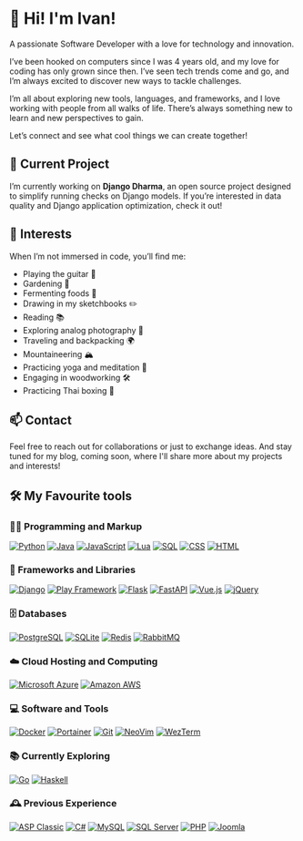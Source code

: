 # 👋 Hi! I'm Ivan!

A passionate Software Developer with a love for technology and innovation.

I’ve been hooked on computers since I was 4 years old, and my love for coding has only grown since then. I’ve seen tech trends come and go, and I’m always excited to discover new ways to tackle challenges.

I’m all about exploring new tools, languages, and frameworks, and I love working with people from all walks of life. There’s always something new to learn and new perspectives to gain.

Let’s connect and see what cool things we can create together!

## 🚀 Current Project

I’m currently working on **Django Dharma**, an open source project designed to simplify running checks on Django models. If you’re interested in data quality and Django application optimization, check it out!

## 🌟 Interests

When I’m not immersed in code, you’ll find me:

- Playing the guitar 🎸
- Gardening 🌱
- Fermenting foods 🍶
- Drawing in my sketchbooks ✏️
- Reading 📚
- Exploring analog photography 📸
- Traveling and backpacking 🌍
- Mountaineering 🏔️
- Practicing yoga and meditation 🧘
- Engaging in woodworking 🛠️
- Practicing Thai boxing 🥊

## 📫 Contact

Feel free to reach out for collaborations or just to exchange ideas. And stay tuned for my blog, coming soon, where I'll share more about my projects and interests!

## 🛠️ My Favourite tools

### 👨‍💻 Programming and Markup

<p>
    <a href="#"><img alt="Python" src="https://img.shields.io/badge/Python-14354C.svg?logo=python&logoColor=white"></a>
    <a href="#"><img alt="Java" src="https://img.shields.io/badge/Java-007396.svg?logo=java&logoColor=white"></a>
    <a href="#"><img alt="JavaScript" src="https://img.shields.io/badge/JavaScript-F7DF1E.svg?logo=javascript&logoColor=black"></a>
    <a href="#"><img alt="Lua" src="https://img.shields.io/badge/Lua-2C2D72.svg?logo=lua&logoColor=white"></a>
    <a href="#"><img alt="SQL" src="https://custom-icon-badges.herokuapp.com/badge/SQL-025E8C.svg?logo=database&logoColor=white"></a>
    <a href="#"><img alt="CSS" src="https://img.shields.io/badge/CSS-1572B6.svg?logo=css3&logoColor=white"></a>
    <a href="#"><img alt="HTML" src="https://img.shields.io/badge/HTML-E34F26.svg?logo=html5&logoColor=white"></a>
</p>

### 🧰 Frameworks and Libraries

<p>
    <a href="#"><img alt="Django" src="https://img.shields.io/badge/Django-092E20?logo=django&logoColor=white"></a>
    <a href="#"><img alt="Play Framework" src="https://img.shields.io/badge/Play_Framework-1AB07A.svg?logo=play&logoColor=white"></a>
    <a href="#"><img alt="Flask" src="https://img.shields.io/badge/Flask-000000?logo=flask&logoColor=white"></a>
    <a href="#"><img alt="FastAPI" src="https://img.shields.io/badge/FastAPI-009688.svg?logo=fastapi&logoColor=white"></a>
    <a href="#"><img alt="Vue.js" src="https://img.shields.io/badge/Vue.js-35495E?logo=vuedotjs&logoColor=4FC08D"></a>
    <a href="#"><img alt="jQuery" src="https://img.shields.io/badge/jQuery-0769AD.svg?logo=jquery&logoColor=white"></a>
</p>

### 🗄️ Databases

<p>
    <a href="#"><img alt="PostgreSQL" src ="https://img.shields.io/badge/PostgreSQL-316192.svg?logo=postgresql&logoColor=white"></a>
    <a href="#"><img alt="SQLite" src ="https://img.shields.io/badge/SQLite-07405E?logo=sqlite&logoColor=white"></a>
    <a href="#"><img alt="Redis" src="https://img.shields.io/badge/redis-%23DD0031.svg?logo=redis&logoColor=white"></a>
    <a href="#"><img alt="RabbitMQ" src="https://img.shields.io/badge/RabbitMQ-FF6600.svg?logo=rabbitmq&logoColor=white"></a>
</p>

### ☁️ Cloud Hosting and Computing

<p>
    <a href="#"><img alt="Microsoft Azure" src="https://img.shields.io/badge/Microsoft_Azure-0089D6?logo=microsoft-azure&logoColor=white"></a>
    <a href="#"><img alt="Amazon AWS" src="https://img.shields.io/badge/Amazon_AWS-232F3E?logo=amazon-aws&logoColor=white"></a>
</p>

### 💻 Software and Tools

<p>
    <a href="#"><img alt="Docker" src="https://img.shields.io/badge/Docker-2496ED.svg?logo=docker&logoColor=white"></a>
    <!-- <a href="#"><img alt="Docker Swarm" src="https://img.shields.io/badge/Docker_Swarm-2496ED.svg?logo=docker&logoColor=white"></a> -->
    <a href="#"><img alt="Portainer" src="https://img.shields.io/badge/Portainer-00A3E0.svg?logo=portainer&logoColor=white"></a>
    <a href="#"><img alt="Git" src="https://img.shields.io/badge/Git-F05033.svg?logo=git&logoColor=white"></a>
    <a href="#"><img alt="NeoVim" src="https://img.shields.io/badge/NeoVim-57A143.svg?logo=neovim&logoColor=white"></a>
    <a href="#"><img alt="WezTerm" src="https://img.shields.io/badge/WezTerm-1F2D37.svg?logo=wezterm&logoColor=white"></a>
</p>

### 📚 Currently Exploring

<p>
    <a href="#"><img alt="Go" src="https://img.shields.io/badge/Go-00ADD8.svg?logo=go&logoColor=white"></a>
    <a href="#"><img alt="Haskell" src="https://img.shields.io/badge/Haskell-5D4F85.svg?logo=haskell&logoColor=white"></a>
</p>

### 🕰️ Previous Experience

<p>
    <a href="#"><img alt="ASP Classic" src="https://img.shields.io/badge/ASP_Classic-00A6D6.svg?logo=microsoft&logoColor=white"></a>
    <a href="#"><img alt="C#" src="https://img.shields.io/badge/C%23-239120.svg?logo=c-sharp&logoColor=white"></a>
    <a href="#"><img alt="MySQL" src="https://img.shields.io/badge/MySQL-4479A1.svg?logo=mysql&logoColor=white"></a>
    <a href="#"><img alt="SQL Server" src="https://img.shields.io/badge/SQL_Server-CC2927.svg?logo=microsoft-sql-server&logoColor=white"></a>
    <a href="#"><img alt="PHP" src="https://img.shields.io/badge/PHP-777BB4.svg?logo=php&logoColor=white"></a>
    <a href="#"><img alt="Joomla" src="https://img.shields.io/badge/Joomla-0068D6.svg?logo=joomla&logoColor=white"></a>
</p>
